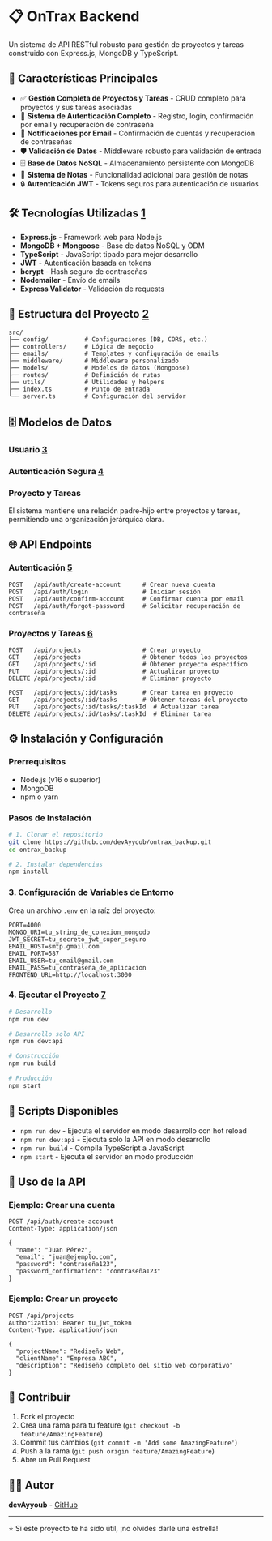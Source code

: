 # 📋 OnTrax Backend

Un sistema de API RESTful robusto para gestión de proyectos y tareas construido con Express.js, MongoDB y TypeScript.

## 🚀 Características Principales

- ✅ **Gestión Completa de Proyectos y Tareas** - CRUD completo para proyectos y sus tareas asociadas
- 🔐 **Sistema de Autenticación Completo** - Registro, login, confirmación por email y recuperación de contraseña
- 📧 **Notificaciones por Email** - Confirmación de cuentas y recuperación de contraseñas
- 🛡️ **Validación de Datos** - Middleware robusto para validación de entrada
- 🗄️ **Base de Datos NoSQL** - Almacenamiento persistente con MongoDB
- 📝 **Sistema de Notas** - Funcionalidad adicional para gestión de notas
- 🔒 **Autenticación JWT** - Tokens seguros para autenticación de usuarios

## 🛠️ Tecnologías Utilizadas [1](#0-0) 

- **Express.js** - Framework web para Node.js
- **MongoDB + Mongoose** - Base de datos NoSQL y ODM
- **TypeScript** - JavaScript tipado para mejor desarrollo
- **JWT** - Autenticación basada en tokens
- **bcrypt** - Hash seguro de contraseñas
- **Nodemailer** - Envío de emails
- **Express Validator** - Validación de requests

## 📁 Estructura del Proyecto [2](#0-1) 

```
src/
├── config/          # Configuraciones (DB, CORS, etc.)
├── controllers/     # Lógica de negocio
├── emails/          # Templates y configuración de emails
├── middleware/      # Middleware personalizado
├── models/          # Modelos de datos (Mongoose)
├── routes/          # Definición de rutas
├── utils/           # Utilidades y helpers
├── index.ts         # Punto de entrada
└── server.ts        # Configuración del servidor
```

## 🗄️ Modelos de Datos

### Usuario [3](#0-2) 

### Autenticación Segura [4](#0-3) 

### Proyecto y Tareas
El sistema mantiene una relación padre-hijo entre proyectos y tareas, permitiendo una organización jerárquica clara.

## 🌐 API Endpoints

### Autenticación [5](#0-4) 

```http
POST   /api/auth/create-account      # Crear nueva cuenta
POST   /api/auth/login               # Iniciar sesión
POST   /api/auth/confirm-account     # Confirmar cuenta por email
POST   /api/auth/forgot-password     # Solicitar recuperación de contraseña
```

### Proyectos y Tareas [6](#0-5) 

```http
POST   /api/projects                 # Crear proyecto
GET    /api/projects                 # Obtener todos los proyectos
GET    /api/projects/:id             # Obtener proyecto específico
PUT    /api/projects/:id             # Actualizar proyecto
DELETE /api/projects/:id             # Eliminar proyecto

POST   /api/projects/:id/tasks       # Crear tarea en proyecto
GET    /api/projects/:id/tasks       # Obtener tareas del proyecto
PUT    /api/projects/:id/tasks/:taskId  # Actualizar tarea
DELETE /api/projects/:id/tasks/:taskId  # Eliminar tarea
```

## ⚙️ Instalación y Configuración

### Prerrequisitos
- Node.js (v16 o superior)
- MongoDB
- npm o yarn

### Pasos de Instalación

```bash
# 1. Clonar el repositorio
git clone https://github.com/devAyyoub/ontrax_backup.git
cd ontrax_backup

# 2. Instalar dependencias
npm install
```

### 3. Configuración de Variables de Entorno

Crea un archivo `.env` en la raíz del proyecto:

```env
PORT=4000
MONGO_URI=tu_string_de_conexion_mongodb
JWT_SECRET=tu_secreto_jwt_super_seguro
EMAIL_HOST=smtp.gmail.com
EMAIL_PORT=587
EMAIL_USER=tu_email@gmail.com
EMAIL_PASS=tu_contraseña_de_aplicacion
FRONTEND_URL=http://localhost:3000
```

### 4. Ejecutar el Proyecto [7](#0-6) 

```bash
# Desarrollo
npm run dev

# Desarrollo solo API
npm run dev:api

# Construcción
npm run build

# Producción
npm start
```

## 🔧 Scripts Disponibles

- `npm run dev` - Ejecuta el servidor en modo desarrollo con hot reload
- `npm run dev:api` - Ejecuta solo la API en modo desarrollo
- `npm run build` - Compila TypeScript a JavaScript
- `npm start` - Ejecuta el servidor en modo producción

## 📝 Uso de la API

### Ejemplo: Crear una cuenta

```http
POST /api/auth/create-account
Content-Type: application/json

{
  "name": "Juan Pérez",
  "email": "juan@ejemplo.com",
  "password": "contraseña123",
  "password_confirmation": "contraseña123"
}
```

### Ejemplo: Crear un proyecto

```http
POST /api/projects
Authorization: Bearer tu_jwt_token
Content-Type: application/json

{
  "projectName": "Rediseño Web",
  "clientName": "Empresa ABC",
  "description": "Rediseño completo del sitio web corporativo"
}
```

## 🤝 Contribuir

1. Fork el proyecto
2. Crea una rama para tu feature (`git checkout -b feature/AmazingFeature`)
3. Commit tus cambios (`git commit -m 'Add some AmazingFeature'`)
4. Push a la rama (`git push origin feature/AmazingFeature`)
5. Abre un Pull Request

## 👨‍💻 Autor

**devAyyoub** - [GitHub](https://github.com/devAyyoub)

---

⭐ Si este proyecto te ha sido útil, ¡no olvides darle una estrella!
